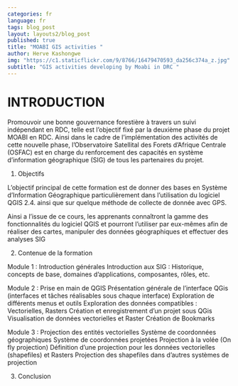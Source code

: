 ```yaml
---
categories: fr
language: fr
tags: blog_post
layout: layouts2/blog_post
published: true
title: "MOABI GIS activities "
author: Herve Kashongwe
img: "https://c1.staticflickr.com/9/8766/16479470593_da256c374a_z.jpg"
subtitle: "GIS activities developing by Moabi in DRC "
---
```


# INTRODUCTION 

Promouvoir une bonne gouvernance forestière à travers un suivi indépendant en RDC, telle est l’objectif fixé par la deuxième phase du projet MOABI en RDC.  Ainsi dans le cadre de l’implémentation des activités de cette nouvelle phase, l’Observatoire Satellital des Forets d’Afrique Centrale (OSFAC) est en  charge du renforcement des capacités en système d’information géographique (SIG) de tous les partenaires du projet.

1. Objectifs 

L’objectif principal de cette formation est de donner des bases en Système d’Information Géographique particulièrement dans l’utilisation du logiciel QGIS 2.4.  ainsi que sur quelque méthode de collecte de donnée avec GPS.

Ainsi a  l’issue de ce cours, les apprenants  connaîtront la gamme des fonctionnalités du logiciel QGIS et pourront l’utiliser par eux-mêmes afin de réaliser des cartes, manipuler des données géographiques et effectuer des analyses SIG

2. Contenue de la formation 

Module 1 : Introduction générales
Introduction aux SIG : Historique, concepts de base, domaines d’applications, composantes, 
rôles, etc.

Module 2 : Prise en main de QGIS
Présentation générale de l’interface QGis (interfaces et tâches réalisables sous chaque interface)
Exploration de différents menus et outils
Exploration des données compatibles : Vectorielles, Rasters
Création et enregistrement d’un projet sous QGis
Visualisation de données vectorielles et Raster 
Création de Bookmarks

Module 3 : Projection des entités vectorielles
Système de coordonnées géographiques
Système de coordonnées projetées
Projection à la volée (On fly projection) 
Définition d’une projection pour les données vectorielles (shapefiles) et Rasters
Projection des shapefiles dans d’autres systèmes de projection

3. Conclusion 




